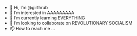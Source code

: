 - 👋 Hi, I’m @girthrub
- 👀 I’m interested in AAAAAAAAA
- 🌱 I’m currently learning EVERYTHING
- 💞️ I’m looking to collaborate on REVOLUTIONARY SOCIALISM
- 📫 How to reach me ...

<!---
girthrub/girthrub is a ✨ special ✨ repository because its `README.md` (this file) appears on your GitHub profile.
You can click the Preview link to take a look at your changes.
--->
